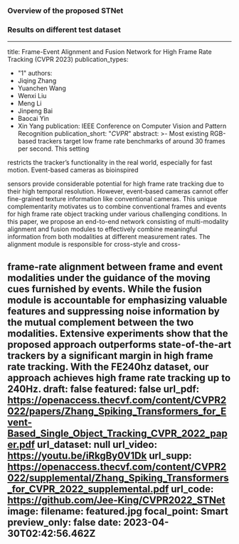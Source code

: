 ### **Overview of the proposed STNet**
### **Results on different test dataset**
---
title: Frame-Event Alignment and Fusion Network for High Frame Rate Tracking
  (CVPR 2023)
publication_types:
  - "1"
authors:
  - Jiqing Zhang
  - Yuanchen Wang
  - Wenxi Liu
  - Meng Li
  - Jinpeng Bai
  - Baocai Yin
  - Xin Yang
publication: IEEE Conference on Computer Vision and Pattern Recognition
publication_short: "*CVPR*"
abstract: >-
  Most existing RGB-based trackers target low frame rate benchmarks of around 30
  frames per second. This setting

  restricts the tracker’s functionality in the real world, especially for fast motion. Event-based cameras as bioinspired

  sensors provide considerable potential for high frame rate tracking due to their high temporal resolution. However, event-based cameras cannot offer fine-grained texture information like conventional cameras. This unique complementarity motivates us to combine conventional frames and events for high frame rate object tracking under various challenging conditions. In this paper, we propose an end-to-end network consisting of multi-modality alignment and fusion modules to effectively combine meaningful information from both modalities at different measurement rates. The alignment module is responsible for cross-style and cross-

  frame-rate alignment between frame and event modalities under the guidance of the moving cues furnished by events. While the fusion module is accountable for emphasizing valuable features and suppressing noise information by the mutual complement between the two modalities. Extensive experiments show that the proposed approach outperforms state-of-the-art trackers by a significant margin in high frame rate tracking. With the FE240hz dataset, our approach achieves high frame rate tracking up to 240Hz.
draft: false
featured: false
url_pdf: https://openaccess.thecvf.com/content/CVPR2022/papers/Zhang_Spiking_Transformers_for_Event-Based_Single_Object_Tracking_CVPR_2022_paper.pdf
url_dataset: null
url_video: https://youtu.be/iRkgBy0V1Dk
url_supp: https://openaccess.thecvf.com/content/CVPR2022/supplemental/Zhang_Spiking_Transformers_for_CVPR_2022_supplemental.pdf
url_code: https://github.com/Jee-King/CVPR2022_STNet
image:
  filename: featured.jpg
  focal_point: Smart
  preview_only: false
date: 2023-04-30T02:42:56.462Z
---
